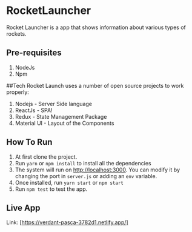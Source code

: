 # RocketLauncher
Rocket Launcher is a app that shows information about various types of rockets.

## Pre-requisites

1. NodeJs
2. Npm

##Tech
Rocket Launch uses a number of open source projects to work properly:

1. Nodejs - Server Side language
2. ReactJs - SPA!
3. Redux - State Management Package
4. Material UI - Layout of the Components

## How To Run

1. At first clone the project.
2. Run `yarn` or `npm install` to install all the dependencies
3. The system will run on [http://localhost:3000](http://localhost:3000). You can modify it by changing the port in `server.js` or adding an `env` variable.
4. Once installed, run `yarn start` or `npm start`
5. Run `npm test` to test the app.

## Live App

Link: [https://verdant-pasca-3782d1.netlify.app/]
